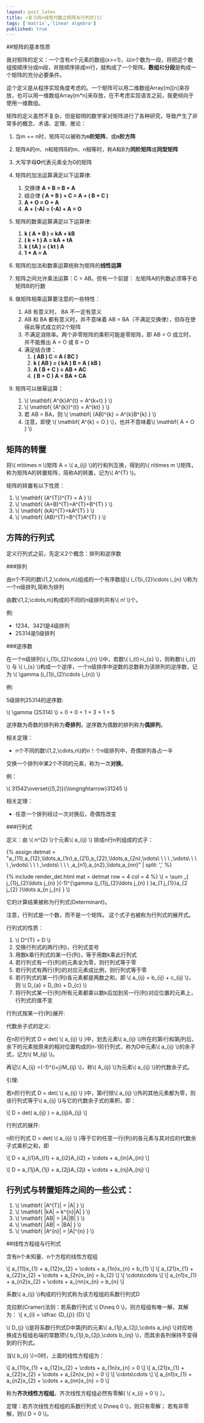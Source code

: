 ```yaml
---
layout: post_latex
title: <复习向>线性代数之矩阵与行列式(1)
tags: ['matrix','linear algebra']
published: true
---
```


##矩阵的基本性质

我对矩阵的定义：一个含有x个元素的数组(x>=1)，以n个数为一段，将把这个数组按顺序分成m段，并按顺序排成m行，就构成了一个矩阵。**数组**和**分段**是构成一个矩阵的充分必要条件。

这个定义是从程序实现角度考虑的。一个矩阵可以用二维数组Array\[m\]\[n\]来存放，也可以用一维数组Array\[m*n\]来存放，在不考虑实现语言之前，我更倾向于使用一维数组。

矩阵的定义虽然不复杂，但是聪明的数学家对矩阵进行了各种研究，导致产生了非常多的概念、术语、定理、推论：

<!--more-->

1. 当m == n时，矩阵可以被称为**n阶矩阵**，或**n阶方阵**
2. 矩阵A的m、n和矩阵B的m、n相等时，称A和B为**同阶矩阵**或**同型矩阵**
3. 大写字母**O**代表元素全为0的矩阵
4. 矩阵的加法运算满足以下运算律:
	1. 交换律 **A + B = B + A**
	2. 结合律 **( A + B ) + C = A + ( B + C )**
	3. **A + O = O + A**
	4. **A + (-A) = (-A) + A = O**
5. 矩阵的数乘运算满足以下运算律:

    1. **k ( A + B ) = kA + kB**
    2. **( k + t ) A = kA + tA**
    3. **k ( tA ) = ( kt ) A**
    4. **1 * A = A**
6. 矩阵的加法和数乘运算统称为矩阵的**线性运算**
7. 矩阵之间允许乘法运算：C = AB。但有一个前提：
    左矩阵A的列数必须等于右矩阵B的行数
8. 做矩阵相乘运算要注意的一些特性：
	1. AB 有意义时， BA 不一定有意义
	2. AB 和 BA 都有意义时，并不意味着 AB = BA（不满足交换律），但存在使得此等式成立的2个矩阵
	3. 不满足消除率。两个非零矩阵的乘积可能是零矩阵，即 AB = O 成立时，并不能推出 A = O 或 B = O
	4. 满足结合律：
		1. **( AB ) C = A ( BC )**
		2. **k ( AB ) = ( kA ) B = A ( kB )**
		3. **A ( B + C ) = AB + AC**
		4. **( B + C ) A = BA + CA**
9. 矩阵可以做幂运算：
	1. \\( \mathbf\{ A^{k}A^{t} = A^{k+t} \} \\)
	2. \\( \mathbf\{ (A^{k})^{t} = A^{kt} \} \\)
	3. 若 AB = BA，则 \\( \mathbf\{ (AB)^{k} = A^{k}B^{k} \} \\)
	4. 注意，即使 \\( \mathbf\{ A^{k} = O \} \\)，也并不意味着\\( \mathbf\{  A = O \} \\)


## 矩阵的转置

将\\( m\times n \\)矩阵 A = \\( a_{ij} \\)的行和列互换，得到的\\( n\times m \\)矩阵，称为矩阵A的转置矩阵，简称A的转置，记为\\( A^{T} \\)。

矩阵的转置有以下性质：

1. \\( \mathbf\{ (A^{T})^{T} = A \}  \\)
2. \\( \mathbf\{ (A+B)^{T}=A^{T}+B^{T} \} \\)
3. \\( \mathbf\{ (kA)^{T}=kA^{T} \} \\)
4. \\( \mathbf\{ (AB)^{T}=B^{T}A^{T} \} \\)

## 方阵的行列式

定义行列式之前，先定义2个概念：排列和逆序数

###排列

由n个不同的数\\(1,2,\\cdots,n\\)组成的一个有序数组\\( i\_\{1\}i\_\{2\}\cdots i\_\{n\} \\)称为一个n级排列,简称为排列

由数\\(1,2,\\cdots,n\\)构成的不同的n级排列共有\\( n! \\)个。

例:

- 1234、3421是4级排列
- 25314是5级排列

###逆序数

在一个n级排列\\( i\_\{1\}i\_\{2\}\cdots i\_\{n\} \\)中，若数\\( i\_\{t\}\>i\_\{s\} \\)，则称数\\( i\_\{t\} \\) 与 \\( i\_\{s\} \\)构成一个逆序，一个n级排序中逆数的总数称为该排列的逆序数，记为
\\( \\gamma (i\_\{1\}i\_\{2\}\cdots i\_\{n\}) \\)

例:

5级排列25314的逆序数:

\\( \\gamma (25314) \\) = 0 + 0 + 1 + 3 + 1 = 5



逆序数为奇数的排列称为**奇排列**，逆序数为偶数的排列称为**偶排列**。

相关定理：

- n个不同的数\\(1,2,\\cdots,n\\)的n！个n级排列中，奇偶排列各占一半


交换一个排列中某2个不同的元素，称为一次**对换**。

例：

\\( 31542\overset\{(5,2)\}\{\longrightarrow\}31245 \\)

相关定理：

- 任意一个排列经过一次对换后，奇偶性改变


###行列式

定义：由 \\( n^{2} \\)个元素\\( a_{ij} \\) 排成n行n列组成的式子：


{% assign detmat = "a\_\{11\},a\_\{12\},\\ldots,a\_\{1n\},a\_\{21\},a\_\{22\},\ldots,a\_\{2n\},\\vdots\ \ \ \ ,\\vdots\ \ \ \ ,\\vdots\ \ \ \ ,\\vdots\ \ \ \ ,a\_\{n1\},a\_\{n2\},\\ldots,a\_\{nn\}" | split: ',' %}

{% include render_det.html mat = detmat row = 4 col = 4 %}
\\( \= \\sum \_\{ j\_\{1\}j\_\{2\}\\ldots j\_\{n\} \}(-1)^\{\\gamma \(j\_\{1\}j\_\{2\}\\ldots j\_\{n\} ) \}a\_\{1 j\_\{1\}\}a\_\{2 j\_\{2\} \}\\ldots a\_\{n j\_\{n\} \} \\)

它的计算结果被称为行列式(Determinant)。

注意，行列式是一个数，而不是一个矩阵。
这个式子也被称为行列式的展开式。

行列式的性质：

1. \\( D^\{T\} = D \\)
2. 交换行列式的两行(列)，行列式变号
3. 用数k乘行列式的某一行(列)，等于用数k乘此行列式
4. 若行列式有一行(列)的元素全为零，则行列式等于零
5. 若行列式有两行(列)的对应元素成比例，则行列式等于零
6. 若行列式的某一行(列)各元素都是两数之和，即 \\( a\_\{ij\} = b\_\{ij\} + c\_\{ij\} \\)，则 \\( D\_\{a\} = D\_\{b\} + D\_\{c\} \\)
7. 将行列式某一行(列)所有元素都乘以数k后加到另一行(列)对应位置的元素上，行列式的值不变

行列式按某一行(列)展开:


代数余子式的定义:

在n阶行列式 D = det( \\( a\_\{ij\} \\) )中，划去元素\\( a\_\{ij\} \\)所在的第i行和第j列后，余下的元素按原来的相对位置构成的n-1阶行列式，称为D中元素\\( a\_\{ij\} \\)的余子式，记为\\( M\_\{ij\} \\)。

再记\\( A\_\{ij\} =(-1)^\{i+j\}M\_\{ij\} \\)，称\\( A\_\{ij\} \\)为元素\\( a\_\{ij\} \\)的代数余子式。

引理:

若n阶行列式 D = det( \\( a\_\{ij\} \\) )中，第i行除\\( a\_\{ij\} \\)外的其他元素都为零，则该行列式等于\\( a\_\{ij\} \\)与它的代数余子式的乘积，即：

\\[ D = det( a\_\{ij\} ) = a\_\{ij\}A\_\{ij\} \\] 

行列式的展开:

n阶行列式 D = det( \\( a\_\{ij\} \\) )等于它的任意一行(列)的各元素与其对应的代数余子式乘积之和，即


\\[ D = a\_\{i1\}A\_\{i1\} + a\_\{i2\}A\_\{i2\} + \\cdots + a\_\{in\}A\_\{in\} \\] 

\\[ D = a\_\{1j\}A\_\{1j\} + a\_\{2j\}A\_\{2j\} + \\cdots + a\_\{nj\}A\_\{nj\} \\]



## 行列式与转置矩阵之间的一些公式：

1. \\( \mathbf\{ |A^{T}| = |A| \} \\)
2. \\( \mathbf\{ |kA| = k^{n}|A| \} \\)
3. \\( \mathbf\{ |AB| = |A||B| \} \\)
4. \\( \mathbf\{ |AB| = |BA| \} \\)
5. \\( \mathbf\{ |A^{n}| = |A|^{n} \} \\)


##线性方程组与行列式

含有n个未知量、n个方程的线性方程组

\\[ a\_\{11\}x\_\{1\} + a\_\{12\}x\_\{2\} + \\cdots + a\_\{1n\}x\_\{n\} = b\_\{1\} \\]
\\[ a\_\{21\}x\_\{1\} + a\_\{22\}x\_\{2\} + \\cdots + a\_\{2n\}x\_\{n\} = b\_\{2\} \\]
\\[ \\cdots\\cdots \\]
\\[ a\_\{n1\}x\_\{1\} + a\_\{n2\}x\_\{2\} + \\cdots + a\_\{nn\}x\_\{n\} = b\_\{n\} \\]

系数\\( a\_\{ij\} \\)构成的行列式称为该方程组的系数行列式D

克拉默(Cramer)法则：若系数行列式 \\( D\\neq 0 \\)，则方程组有唯一解，其解为：
\\[ x\_\{i\} = \\dfrac \{D\_\{j\}\} \{D\} \\]

\\( D\_\{j\} \\)是将系数行列式D中第j列的元素\\( a\_\{1j\},a\_\{2j\},\cdots a\_\{nj\} \\)对应地换成方程组右端的常数项\\( b\_\{1j\},b\_\{2j\},\cdots b\_\{nj\} \\)，而其余各列保持不变得到的行列式。

当\\( b\_\{i\} \\)=0时，上面的线性方程组为：

\\[ a\_\{11\}x\_\{1\} + a\_\{12\}x\_\{2\} + \\cdots + a\_\{1n\}x\_\{n\} = 0 \\]
\\[ a\_\{21\}x\_\{1\} + a\_\{22\}x\_\{2\} + \\cdots + a\_\{2n\}x\_\{n\} = 0 \\]
\\[ \\cdots\\cdots \\]
\\[ a\_\{n1\}x\_\{1\} + a\_\{n2\}x\_\{2\} + \\cdots + a\_\{nn\}x\_\{n\} = 0 \\]

称为**齐次线性方程组**。齐次线性方程组必然有零解( \\( x\_\{i\} = 0 \\) ）。

定理：若齐次线性方程组的系数行列式 \\( D\\neq 0 \\)，则只有零解； 若有非零解，则\\( D = 0 \\)。

